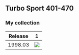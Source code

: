 ## Turbo Sport 401-470

### My collection

| Release |                                           1                                            |
|:-------:|:--------------------------------------------------------------------------------------:|
| 1998.03 | [<img src='thumbnails/outer/1998_03[1]/1.4.png'>](thumbnails/outer/1998_03[1]/1.4.png) |

<span style="display: inline-block;">
	<a href='thumbnails/inner/401.4.png' title=''><img src='thumbnails/inner/401.4.png' alt=''></a>
</span>
<span style="display: inline-block;">
	<a href='thumbnails/inner/402.4.png' title=''><img src='thumbnails/inner/402.4.png' alt=''></a>
</span>
<span style="display: inline-block;">
	<a href='thumbnails/inner/403.4.png' title=''><img src='thumbnails/inner/403.4.png' alt=''></a>
</span>
<span style="display: inline-block;">
	<a href='thumbnails/inner/404.4.png' title=''><img src='thumbnails/inner/404.4.png' alt=''></a>
</span>
<span style="display: inline-block;">
	<a href='thumbnails/inner/405.4.png' title=''><img src='thumbnails/inner/405.4.png' alt=''></a>
</span>
<span style="display: inline-block;">
	<a href='thumbnails/inner/406.3.png' title=''><img src='thumbnails/inner/406.3.png' alt=''></a>
</span>
<span style="display: inline-block;">
	<a href='thumbnails/inner/407.4.png' title=''><img src='thumbnails/inner/407.4.png' alt=''></a>
</span>
<span style="display: inline-block;">
	<a href='thumbnails/inner/408.4.png' title=''><img src='thumbnails/inner/408.4.png' alt=''></a>
</span>
<span style="display: inline-block;">
	<a href='thumbnails/inner/409.5.png' title=''><img src='thumbnails/inner/409.5.png' alt=''></a>
</span>
<span style="display: inline-block;">
	<a href='thumbnails/inner/410.4.png' title=''><img src='thumbnails/inner/410.4.png' alt=''></a>
</span>
<span style="display: inline-block;">
	<a href='thumbnails/inner/411.4.png' title=''><img src='thumbnails/inner/411.4.png' alt=''></a>
</span>
<span style="display: inline-block;">
	<a href='thumbnails/inner/412.4.png' title=''><img src='thumbnails/inner/412.4.png' alt=''></a>
</span>
<span style="display: inline-block;">
	<a href='thumbnails/inner/413.5.png' title=''><img src='thumbnails/inner/413.5.png' alt=''></a>
</span>
<span style="display: inline-block;">
	<a href='thumbnails/inner/414.5.png' title=''><img src='thumbnails/inner/414.5.png' alt=''></a>
</span>
<span style="display: inline-block;">
	<a href='thumbnails/inner/415.4.png' title=''><img src='thumbnails/inner/415.4.png' alt=''></a>
</span>
<span style="display: inline-block;">
	<a href='thumbnails/inner/416.5.png' title=''><img src='thumbnails/inner/416.5.png' alt=''></a>
</span>
<span style="display: inline-block;">
	<a href='thumbnails/inner/417.5.png' title=''><img src='thumbnails/inner/417.5.png' alt=''></a>
</span>
<span style="display: inline-block;">
	<a href='thumbnails/inner/418.5.png' title=''><img src='thumbnails/inner/418.5.png' alt=''></a>
</span>
<span style="display: inline-block;">
	<a href='thumbnails/inner/419.5.png' title=''><img src='thumbnails/inner/419.5.png' alt=''></a>
</span>
<span style="display: inline-block;">
	<a href='thumbnails/inner/420.5.png' title=''><img src='thumbnails/inner/420.5.png' alt=''></a>
</span>
<span style="display: inline-block;">
	<a href='thumbnails/inner/421.5.png' title=''><img src='thumbnails/inner/421.5.png' alt=''></a>
</span>
<span style="display: inline-block;">
	<a href='thumbnails/inner/422.5.png' title=''><img src='thumbnails/inner/422.5.png' alt=''></a>
</span>
<span style="display: inline-block;">
	<a href='thumbnails/inner/423.5.png' title=''><img src='thumbnails/inner/423.5.png' alt=''></a>
</span>
<span style="display: inline-block;">
	<a href='thumbnails/inner/424.5.png' title=''><img src='thumbnails/inner/424.5.png' alt=''></a>
</span>
<span style="display: inline-block;">
	<a href='thumbnails/inner/425.4.png' title=''><img src='thumbnails/inner/425.4.png' alt=''></a>
</span>
<span style="display: inline-block;">
	<a href='thumbnails/inner/426.5.png' title=''><img src='thumbnails/inner/426.5.png' alt=''></a>
</span>
<span style="display: inline-block;">
	<a href='thumbnails/inner/427.4.png' title=''><img src='thumbnails/inner/427.4.png' alt=''></a>
</span>
<span style="display: inline-block;">
	<a href='thumbnails/inner/428.5.png' title=''><img src='thumbnails/inner/428.5.png' alt=''></a>
</span>
<span style="display: inline-block;">
	<a href='thumbnails/inner/429.5.png' title=''><img src='thumbnails/inner/429.5.png' alt=''></a>
</span>
<span style="display: inline-block;">
	<a href='thumbnails/inner/430.3.png' title=''><img src='thumbnails/inner/430.3.png' alt=''></a>
</span>
<span style="display: inline-block;">
	<a href='thumbnails/inner/431.5.png' title=''><img src='thumbnails/inner/431.5.png' alt=''></a>
</span>
<span style="display: inline-block;">
	<a href='thumbnails/inner/432.5.png' title=''><img src='thumbnails/inner/432.5.png' alt=''></a>
</span>
<span style="display: inline-block;">
	<a href='thumbnails/inner/433.4.png' title=''><img src='thumbnails/inner/433.4.png' alt=''></a>
</span>
<span style="display: inline-block;">
	<a href='thumbnails/inner/434.4.png' title=''><img src='thumbnails/inner/434.4.png' alt=''></a>
</span>
<span style="display: inline-block;">
	<a href='thumbnails/inner/435.5.png' title=''><img src='thumbnails/inner/435.5.png' alt=''></a>
</span>
<span style="display: inline-block;">
	<a href='thumbnails/inner/436.4.png' title=''><img src='thumbnails/inner/436.4.png' alt=''></a>
</span>
<span style="display: inline-block;">
	<a href='thumbnails/inner/437.5.png' title=''><img src='thumbnails/inner/437.5.png' alt=''></a>
</span>
<span style="display: inline-block;">
	<a href='thumbnails/inner/438.5.png' title=''><img src='thumbnails/inner/438.5.png' alt=''></a>
</span>
<span style="display: inline-block;">
	<a href='thumbnails/inner/439.4.png' title=''><img src='thumbnails/inner/439.4.png' alt=''></a>
</span>
<span style="display: inline-block;">
	<a href='thumbnails/inner/440.5.png' title=''><img src='thumbnails/inner/440.5.png' alt=''></a>
</span>
<span style="display: inline-block;">
	<a href='thumbnails/inner/441.5.png' title=''><img src='thumbnails/inner/441.5.png' alt=''></a>
</span>
<span style="display: inline-block;">
	<a href='thumbnails/inner/442.5.png' title=''><img src='thumbnails/inner/442.5.png' alt=''></a>
</span>
<span style="display: inline-block;">
	<a href='thumbnails/inner/443.5.png' title=''><img src='thumbnails/inner/443.5.png' alt=''></a>
</span>
<span style="display: inline-block;">
	<a href='thumbnails/inner/444.5.png' title=''><img src='thumbnails/inner/444.5.png' alt=''></a>
</span>
<span style="display: inline-block;">
	<a href='thumbnails/inner/445.5.png' title=''><img src='thumbnails/inner/445.5.png' alt=''></a>
</span>
<span style="display: inline-block;">
	<a href='thumbnails/inner/446.4.png' title=''><img src='thumbnails/inner/446.4.png' alt=''></a>
</span>
<span style="display: inline-block;">
	<a href='thumbnails/inner/447.5.png' title=''><img src='thumbnails/inner/447.5.png' alt=''></a>
</span>
<span style="display: inline-block;">
	<a href='thumbnails/inner/448.4.png' title=''><img src='thumbnails/inner/448.4.png' alt=''></a>
</span>
<span style="display: inline-block;">
	<a href='thumbnails/inner/449.5.png' title=''><img src='thumbnails/inner/449.5.png' alt=''></a>
</span>
<span style="display: inline-block;">
	<a href='thumbnails/inner/450.5.png' title=''><img src='thumbnails/inner/450.5.png' alt=''></a>
</span>
<span style="display: inline-block;">
	<a href='thumbnails/inner/451.4.png' title=''><img src='thumbnails/inner/451.4.png' alt=''></a>
</span>
<span style="display: inline-block;">
	<a href='thumbnails/inner/452.4.png' title=''><img src='thumbnails/inner/452.4.png' alt=''></a>
</span>
<span style="display: inline-block;">
	<a href='thumbnails/inner/453.4.png' title=''><img src='thumbnails/inner/453.4.png' alt=''></a>
</span>
<span style="display: inline-block;">
	<a href='thumbnails/inner/454.5.png' title=''><img src='thumbnails/inner/454.5.png' alt=''></a>
</span>
<span style="display: inline-block;">
	<a href='thumbnails/inner/455.5.png' title=''><img src='thumbnails/inner/455.5.png' alt=''></a>
</span>
<span style="display: inline-block;">
	<a href='thumbnails/inner/456.5.png' title=''><img src='thumbnails/inner/456.5.png' alt=''></a>
</span>
<span style="display: inline-block;">
	<a href='thumbnails/inner/457.5.png' title=''><img src='thumbnails/inner/457.5.png' alt=''></a>
</span>
<span style="display: inline-block;">
	<a href='thumbnails/inner/458.4.png' title=''><img src='thumbnails/inner/458.4.png' alt=''></a>
</span>
<span style="display: inline-block;">
	<a href='thumbnails/inner/459.5.png' title=''><img src='thumbnails/inner/459.5.png' alt=''></a>
</span>
<span style="display: inline-block;">
	<a href='thumbnails/inner/460.5.png' title=''><img src='thumbnails/inner/460.5.png' alt=''></a>
</span>
<span style="display: inline-block;">
	<a href='thumbnails/inner/461.5.png' title=''><img src='thumbnails/inner/461.5.png' alt=''></a>
</span>
<span style="display: inline-block;">
	<a href='thumbnails/inner/462.4.png' title=''><img src='thumbnails/inner/462.4.png' alt=''></a>
</span>
<span style="display: inline-block;">
	<a href='thumbnails/inner/463.4.png' title=''><img src='thumbnails/inner/463.4.png' alt=''></a>
</span>
<span style="display: inline-block;">
	<a href='thumbnails/inner/464.4.png' title=''><img src='thumbnails/inner/464.4.png' alt=''></a>
</span>
<span style="display: inline-block;">
	<a href='thumbnails/inner/465.5.png' title=''><img src='thumbnails/inner/465.5.png' alt=''></a>
</span>
<span style="display: inline-block;">
	<a href='thumbnails/inner/466.4.png' title=''><img src='thumbnails/inner/466.4.png' alt=''></a>
</span>
<span style="display: inline-block;">
	<a href='thumbnails/inner/467.3.png' title=''><img src='thumbnails/inner/467.3.png' alt=''></a>
</span>
<span style="display: inline-block;">
	<a href='thumbnails/inner/468.5.png' title=''><img src='thumbnails/inner/468.5.png' alt=''></a>
</span>
<span style="display: inline-block;">
	<a href='thumbnails/inner/469.3.png' title=''><img src='thumbnails/inner/469.3.png' alt=''></a>
</span>
<span style="display: inline-block;">
	<a href='thumbnails/inner/470.5.png' title=''><img src='thumbnails/inner/470.5.png' alt=''></a>
</span>

